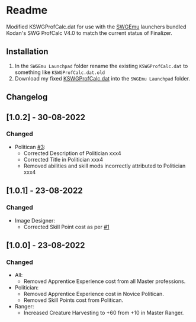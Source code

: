 # Readme

Modified KSWGProfCalc.dat for use with the [SWGEmu](https://www.swgemu.com) launchers bundled Kodan's SWG ProfCalc V4.0 to match the current status of Finalizer.

## Installation

1. In the `SWGEmu Launchpad` folder rename the existing `KSWGProfCalc.dat` to something like `KSWGProfCalc.dat.old` 
2. Download my fixed [KSWGProfCalc.dat](https://github.com/sons-of-sarlacc/kodans-swg-profcalc/blob/main/KSWGProfCalc.dat?raw=true) into the `SWGEmu Launchpad` folder.

## Changelog

## [1.0.2] - 30-08-2022

### Changed
- Politican [#3](https://github.com/sons-of-sarlacc/kodans-swg-profcalc/issues/3):
  - Corrected Description of Politician xxx4
  - Corrected Title in Politician xxx4
  - Removed abilities and skill mods incorrectly attributed to Politician xxx4

## [1.0.1] - 23-08-2022

### Changed
- Image Designer:
  - Corrected Skill Point cost as per [#1](https://github.com/sons-of-sarlacc/kodans-swg-profcalc/issues/1)

## [1.0.0] - 23-08-2022

### Changed

- All:
  - Removed Apprentice Experience cost from all Master professions. 
- Politician:
  - Removed Apprentice Experience cost in Novice Politican.
  - Removed Skill Points cost from Politican.
- Ranger:
  - Increased Creature Harvesting to +60 from +10 in Master Ranger.
